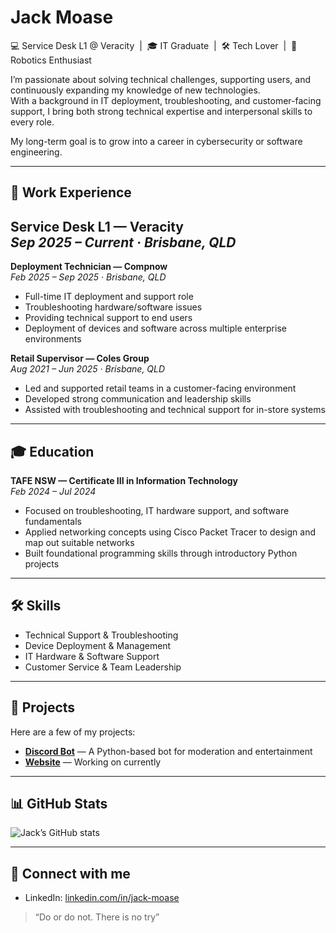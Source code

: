 # Jack Moase  

💻 Service Desk L1 @ Veracity &nbsp;|&nbsp;  🎓 IT Graduate  &nbsp;|&nbsp;  🛠 Tech Lover  &nbsp;|&nbsp;  🤖 Robotics Enthusiast

I’m passionate about solving technical challenges, supporting users, and continuously expanding my knowledge of new technologies.  
With a background in IT deployment, troubleshooting, and customer-facing support, I bring both strong technical expertise and interpersonal skills to every role.  

My long-term goal is to grow into a career in cybersecurity or software engineering.

---

## 💼 Work Experience  

**Service Desk L1 — Veracity**  
_Sep 2025 – Current · Brisbane, QLD_  
- 

**Deployment Technician — Compnow**  
_Feb 2025 – Sep 2025 · Brisbane, QLD_  
- Full-time IT deployment and support role  
- Troubleshooting hardware/software issues  
- Providing technical support to end users  
- Deployment of devices and software across multiple enterprise environments  

**Retail Supervisor — Coles Group**  
_Aug 2021 – Jun 2025 · Brisbane, QLD_  
- Led and supported retail teams in a customer-facing environment  
- Developed strong communication and leadership skills  
- Assisted with troubleshooting and technical support for in-store systems  

---

## 🎓 Education  

**TAFE NSW — Certificate III in Information Technology**  
_Feb 2024 – Jul 2024_  
- Focused on troubleshooting, IT hardware support, and software fundamentals
- Applied networking concepts using Cisco Packet Tracer to design and map out suitable networks
- Built foundational programming skills through introductory Python projects

---

## 🛠 Skills  

- Technical Support & Troubleshooting  
- Device Deployment & Management  
- IT Hardware & Software Support  
- Customer Service & Team Leadership  

---

## 📂 Projects  

Here are a few of my projects:  

- **[Discord Bot](https://github.com/Jack-Moase/Discord-Bot---Friend-Server)** — A Python-based bot for moderation and entertainment  
- **[Website](#)** — Working on currently  
 
---

## 📊 GitHub Stats  

![Jack’s GitHub stats](https://github-readme-stats.vercel.app/api?username=Jack-Moase&show_icons=true&theme=dark)  

---

## 🤝 Connect with me

- LinkedIn: [linkedin.com/in/jack-moase](https://www.linkedin.com/in/jack-moase)  


> “Do or do not. There is no try”
